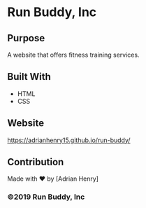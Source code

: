 # Run Buddy, Inc

## Purpose
A website that offers fitness training services.

## Built With
* HTML
* CSS

## Website
https://adrianhenry15.github.io/run-buddy/

## Contribution
Made with ❤️ by [Adrian Henry]

### ©️2019 Run Buddy, Inc
